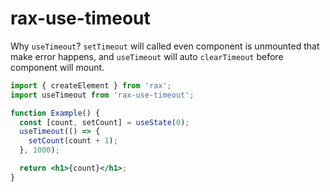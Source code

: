 # rax-use-timeout

Why `useTimeout`? `setTimeout` will called even component is unmounted that make error happens, and `useTimeout` will auto `clearTimeout` before component will mount.

```jsx
import { createElement } from 'rax';
import useTimeout from 'rax-use-timeout';

function Example() {
  const [count, setCount] = useState(0);
  useTimeout(() => {
    setCount(count + 1);
  }, 1000);

  return <h1>{count}</h1>;
}
```